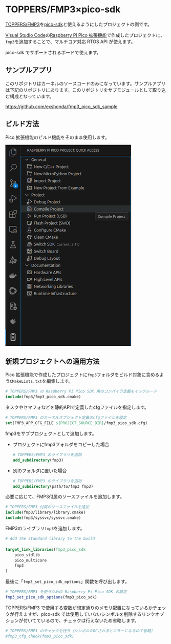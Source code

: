 
# TOPPERS/FMP3×pico-sdk

[TOPPERS/FMP3](https://github.com/toppers/fmp3_raspberrypi_pico)を[pico-sdk](https://github.com/raspberrypi/pico-sdk)と使えるようにしたプロジェクトの例です。

[Visual Studio Code](https://code.visualstudio.com/)の[Raspberry Pi Pico 拡張機能](https://github.com/raspberrypi/pico-vscode)で作成したプロジェクトに、`fmp3`を追加することで、マルチコア対応 RTOS API が使えます。

pico-sdk でサポートされるボードで使えます。

## サンプルアプリ

このリポジトリはカーネルのソースコードのみになっています。サンプルアプリは下記のリポジトリにあります。このリポジトリをサブモジュールとして取り込む構成となっています。

<https://github.com/exshonda/fmp3_pico_sdk_sample>

## ビルド方法

Pico 拡張機能のビルド機能をそのまま使用します。

![Pico 拡張機能](images/pico_extention_compile.png)

## 新規プロジェクトへの適用方法

Pico 拡張機能で作成したプロジェクトに`fmp3`フォルダをビルド対象に含めるよう`CMakeLists.txt`を編集します。

```cmake
# TOPPERS/FMP3 の Raspberry Pi Pico SDK 用のコンパイラ定義をインクルード
include(fmp3/fmp3_pico_sdk.cmake)
```

タスクやセマフォなどを静的APIで定義したcfgファイルを指定します。

```cmake
# TOPPERS/FMP3 のカーネルオブジェクト定義のcfgファイルを設定
set(FMP3_APP_CFG_FILE ${PROJECT_SOURCE_DIR}/fmp3_pico_sdk.cfg)
```

fmp3をサブプロジェクトとして追加します。

- プロジェクトにfmp3フォルダをコピーした場合

    ```cmake
    # TOPPERS/FMP3 のライブラリを追加
    add_subdirectory(fmp3)
    ```

- 別のフォルダに置いた場合

    ```cmake
    # TOPPERS/FMP3 のライブラリを追加
    add_subdirectory(path/to/fmp3 fmp3)
    ```

必要に応じて、FMP3付属のソースファイルを追加します。

```cmake
# TOPPERS/FMP3 付属のソースファイルを追加
include(fmp3/library/library.cmake)
include(fmp3/syssvc/syssvc.cmake)
```

FMP3のライブラリ`fmp3`を追加します。

```cmake
# Add the standard library to the build

target_link_libraries(fmp3_pico_sdk
    pico_stdlib
    pico_multicore
    fmp3
)
```

最後に「`fmp3_set_pico_sdk_options`」関数を呼び出します。

```cmake
# TOPPERS/FMP3 を使うための Raspberry Pi Pico SDK の設定
fmp3_set_pico_sdk_options(fmp3_pico_sdk)
```

TOPPERS/FMP3 で使用する変数が想定通りのメモリ配置になっているかチェックが行えますが、pico-sdk では使用していないシンボルを削除するリンクオプションが付いてているので、チェックは行えないため省略します。

```cmake
# TOPPERS/FMP3 のチェックを行う（シンボルがGCされるとエラーになるので省略）
#fmp3_cfg_check(fmp3_pico_sdk)
```

